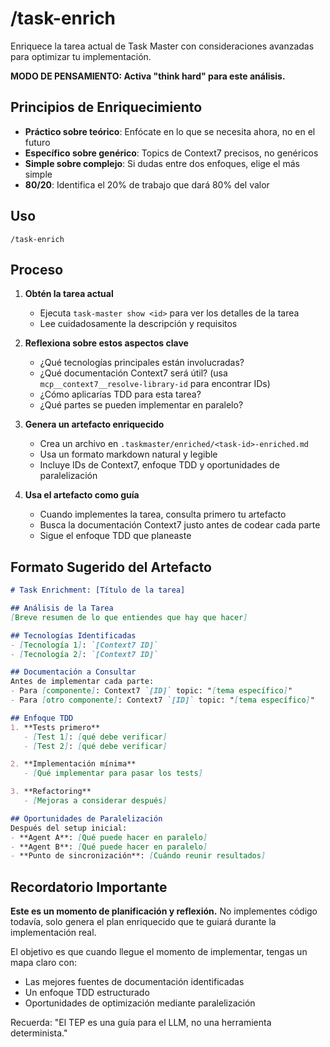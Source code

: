 # /task-enrich

Enriquece la tarea actual de Task Master con consideraciones avanzadas para optimizar tu implementación.

**MODO DE PENSAMIENTO: Activa "think hard" para este análisis.**

## Principios de Enriquecimiento
- **Práctico sobre teórico**: Enfócate en lo que se necesita ahora, no en el futuro
- **Específico sobre genérico**: Topics de Context7 precisos, no genéricos
- **Simple sobre complejo**: Si dudas entre dos enfoques, elige el más simple
- **80/20**: Identifica el 20% de trabajo que dará 80% del valor

## Uso

```
/task-enrich
```

## Proceso

1. **Obtén la tarea actual**
   - Ejecuta `task-master show <id>` para ver los detalles de la tarea
   - Lee cuidadosamente la descripción y requisitos

2. **Reflexiona sobre estos aspectos clave**
   - ¿Qué tecnologías principales están involucradas?
   - ¿Qué documentación Context7 será útil? (usa `mcp__context7__resolve-library-id` para encontrar IDs)
   - ¿Cómo aplicarías TDD para esta tarea?
   - ¿Qué partes se pueden implementar en paralelo?

3. **Genera un artefacto enriquecido**
   - Crea un archivo en `.taskmaster/enriched/<task-id>-enriched.md`
   - Usa un formato markdown natural y legible
   - Incluye IDs de Context7, enfoque TDD y oportunidades de paralelización

4. **Usa el artefacto como guía**
   - Cuando implementes la tarea, consulta primero tu artefacto
   - Busca la documentación Context7 justo antes de codear cada parte
   - Sigue el enfoque TDD que planeaste

## Formato Sugerido del Artefacto

```markdown
# Task Enrichment: [Título de la tarea]

## Análisis de la Tarea
[Breve resumen de lo que entiendes que hay que hacer]

## Tecnologías Identificadas
- [Tecnología 1]: `[Context7 ID]`
- [Tecnología 2]: `[Context7 ID]`

## Documentación a Consultar
Antes de implementar cada parte:
- Para [componente]: Context7 `[ID]` topic: "[tema específico]"
- Para [otro componente]: Context7 `[ID]` topic: "[tema específico]"

## Enfoque TDD
1. **Tests primero**
   - [Test 1]: [qué debe verificar]
   - [Test 2]: [qué debe verificar]

2. **Implementación mínima**
   - [Qué implementar para pasar los tests]

3. **Refactoring**
   - [Mejoras a considerar después]

## Oportunidades de Paralelización
Después del setup inicial:
- **Agent A**: [Qué puede hacer en paralelo]
- **Agent B**: [Qué puede hacer en paralelo]
- **Punto de sincronización**: [Cuándo reunir resultados]
```

## Recordatorio Importante

**Este es un momento de planificación y reflexión.** No implementes código todavía, solo genera el plan enriquecido que te guiará durante la implementación real.

El objetivo es que cuando llegue el momento de implementar, tengas un mapa claro con:
- Las mejores fuentes de documentación identificadas
- Un enfoque TDD estructurado
- Oportunidades de optimización mediante paralelización

Recuerda: "El TEP es una guía para el LLM, no una herramienta determinista."